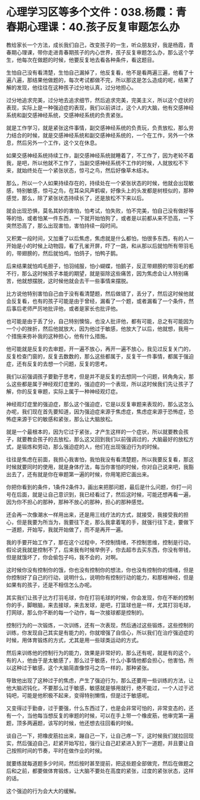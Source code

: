# 心理学习区等多个文件：038.杨霞：青春期心理课：40.孩子反复审题怎么办

教给家长一个方法，成长我们自己，改变孩子的一生，听众朋友好，我是杨霞，青春期心理课，带你走进青春期孩子的内心世界，孩子反复审题怎么办，那么这个学生，他每次在做题的时候，他要反复地去看各种条件，看这题目。

生怕自己没有看清楚，生怕自己漏掉了，他反复看，他不是看两遍三遍，他看了十遍八遍，那结果他做题的，每次考试都做不完，所以那这是怎么造成的呢，结果了解的发现，他往往在这种孩子过分地认真，过分地担心。

过分地追求完美，过分地去追求细节，然后追求完美，完美主义，所以这个症状的表现，实际上是一种强迫症的表现，我们以前讲过，这个人的大脑，他有交感神经系统和副交感神经系统，交感神经系统的负责紧张。

就是工作学习，就是紧张这件事情，副交感神经系统的负责玩，负责放松，那么劳力结合的时候，就是交感神经系统和副交感神经系统的，一个在工作，另外一个休息，然后另外一个工作，这个又在休息。

如果交感神经系统持续工作，副交感神经系统就睡着了，不工作了，因为老轮不着我，是吧，所以他就不工作了，当副交感神经系统不工作的时候，人就放松不下来，就始终处在一个紧张状态，惊弓之鸟，然后好像草木结冰。

那么，所以一个人如果持续存在的，持续处在一个紧张状态的时候，他就会出现敏感，特别敏感，惊弓之鸟，在耳朵风声鹤唳，好像头上的头发都是树枝似的，那种感觉，那么，除了紧张状态持续长了，还是放松不下来以后。

就会出现恐惧，莫名其妙的害怕，怕考试，怕失败，怕不完美，怕自己没有做好等等的怕，或者怕某一件东西，一下就开始怕狗了，或者是以前都从来不恐高，一下突然恐高了，那么出现害怕，害怕持续一段时间。

又积累一段时间，又加重了以后焦虑，焦虑就是什么都怕，怕很多东西，有的人一开始是小的时候上动物园，看了孔雀开屏，吓了一跳，和从那以后就怕所有带羽毛的，带翅膀的，然后就怕鸡，怕鸽子，怕鸭子鹅。

后来结果就怕鸡毛胆子，怕羽绒服，怕小蝴蝶，怕鹅子，反正带翅膀的带羽毛的都不行，那么这时候孩子本能的期望，就是驱除这些痛苦，因为焦虑会让人特别痛苦，他就想摆脱，这时候他就会去干一些事情来摆脱。

比方说他特别害怕自己由于没有看清楚题，然后做错了，丢分了，然后这时候他就会反复看，也有的孩子可能是由于曾经，漏看了一个题，或者漏看了一个条件，然后事后老师严厉地批评他，或者是家长也批评他。

也可能是由于丢了分，自己特别懊恼，也没人批评他，都有可能，总之有可能因为一个小的挫折，然后他就放大，因为他过于敏感，他放大了以后，他就想，我用一个措施来弥补我的这种担心，他有什么措施。

他可能就是反复的去审题，开一遍不放心，再开一遍不放心，我见过反复关门的，反复检查门窗的，反复去数数的，那么这些都属于，反复干一件事情，都属于强迫症，还有反复的去想一个问题，反复的思考。

我们以前强调孩子要勤于思考，但是并不是反复的去想同一个问题，转角角尖，那么这些都是属于神经观灯症里的，强迫症的一个表现，所以这时候我们先让孩子了解，你的反复审题，实际上属于一种神经观灯症。

神经观灯症里的强迫症，那么这个强迫症，它是以反复审题来表现的，那么这怎么办呢，我们现在首先要知道，因为强迫症来源于焦虑症，焦虑症来源于恐怖症，恐怖症来源于它的敏感和紧张，那么让大脑放松。

就是一个最根本的，因为它过于紧张，才产生这样的一个症状，所以就要教会孩子，就要教会孩子的去放松，那么这又回到我们以前强调过的，大脑最好的放松方式，是锻炼和劳动，那么强迫症的人，他们在出现强迫行为的时候。

往往是焦虑在前面，我担心我害怕，我怕我没有看清楚题，所以我要反复看，那这时候就要同时的使用，就是身体疗法，每当你害怕的时候，你对自己说来吧，我豁出去了，还有就是你在审题第一遍的时候，你用笔把它画出来。

你把你看到的条件，1条件2条件3，画出来把那问题，最后是什么问题，你打一问号在后面，就是让自己意识到，我已经看过了，然后这时候，可能还想再看一遍，因为你不担心的那种，那种不放心的那种，担心的那种感觉。

还会再一次像潮水一样用出来，还是用三线疗法的方式，就接受，我接受我的担心，但是我要为所当为，我要往下走，那么我拿着笔的手，就强行往下走，要做下一道题，开始写，我就开始做了，而不是再开一遍。

我的手要开始工作了，那在这个过程中，不控制情绪，不控制思维，控制是行动，假论说我就是控制不了，后来我有时候举例子，你去超市去买东西，你没有带钱，但是就饿坏了，你会偷包子吗，我不会的，对啊。

这时候你没有控制你的饿，你也没有控制你的想法，你也没有控制你的情绪，但是你控制好了自己的行动，说明什么，说明你有控制行动的能力，和那根神经，但是如果有的孩子，还是不相信怎么办呢。

其实我们让孩子比方打羽毛球，你在打羽毛球的时候，你会发现，你在不断的控制你的手，脚眼脑，来去接球，来去发球，是吧，打篮球也是一样，尤其打羽毛球，打网球，那么你不断的每一个动作，每一次接球都是控制的。

控制行为的一次锻炼，一次训练，还有一次表现，然后通过这些锻炼，这些控制的训练，你发现自己其实是有能力的，你就增强了自信心，所以我们在治疗强迫症的时候，用体育锻炼的方式，尤其是用一些球类运动的方式。

然后来训练他的控制行为的能力，效果是非常好的，那么还有呢，就是有的这个，有的人，他由于是太敏感了，那么过于敏感，什么小事情他都会担心，他害怕，所以这种过于敏感，这个大脑简直像惊弓之鸟一样的，那种紧张。

导致他出现了这种过于的焦虑，产生了强迫行为，那么还要用一些训练的方法，让他大脑迟钝化，不要那么过于敏感，敏感就是够用就行，绝不能过，一个人过于迟钝吧，可能是他积极不起来，变得特别懒惰，但是过于敏感呢。

又变得过于勤奋，过于要强，什么东西过了，也是会非常可怕的，非常变态的，还有一个，当他每当想反复的审题的时候，可以在手上带一个橡皮筋，他审完第一遍题，顶多两遍题，该写的时候，他还想去往回看的时候。

谈自己一下，把橡皮筋拉出来，蹦自己一下，让自己疼一下，这时候我们就拉回现实，然后强迫自己，赶紧开始写拉，强行让自己赶紧进入到下一道题，并且要让自己按照时间的节奏，平时在做作业的时候。

就要练就每道题多少时间，然后按时甚至提前，把这些题全部做完，然后在做题之后和之前，都要做体育锻炼，让大脑不要处在高度的紧张，过度的紧张状态，这样的话。

这个强迫的行为会大大的缓解。